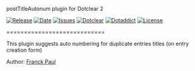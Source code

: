 postTitleAutonum plugin for Dotclear 2

[![Release](https://img.shields.io/github/v/release/franck-paul/postTitleAutonum)](https://github.com/franck-paul/postTitleAutonum/releases)
[![Date](https://img.shields.io/github/release-date/franck-paul/postTitleAutonum)](https://github.com/franck-paul/postTitleAutonum/releases)
[![Issues](https://img.shields.io/github/issues/franck-paul/postTitleAutonum)](https://github.com/franck-paul/postTitleAutonum/issues)
[![Dotclear](https://img.shields.io/badge/dotclear-v2.24-blue.svg)](https://fr.dotclear.org/download)
[![Dotaddict](https://img.shields.io/badge/dotaddict-official-green.svg)](https://plugins.dotaddict.org/dc2/details/postTitleAutonum)
[![License](https://img.shields.io/github/license/franck-paul/postTitleAutonum)](https://github.com/franck-paul/postTitleAutonum/blob/master/LICENSE)

============================

This plugin suggests auto numbering for duplicate entries titles (on entry creation form)

Author: [Franck Paul](https://open-time.net/)
